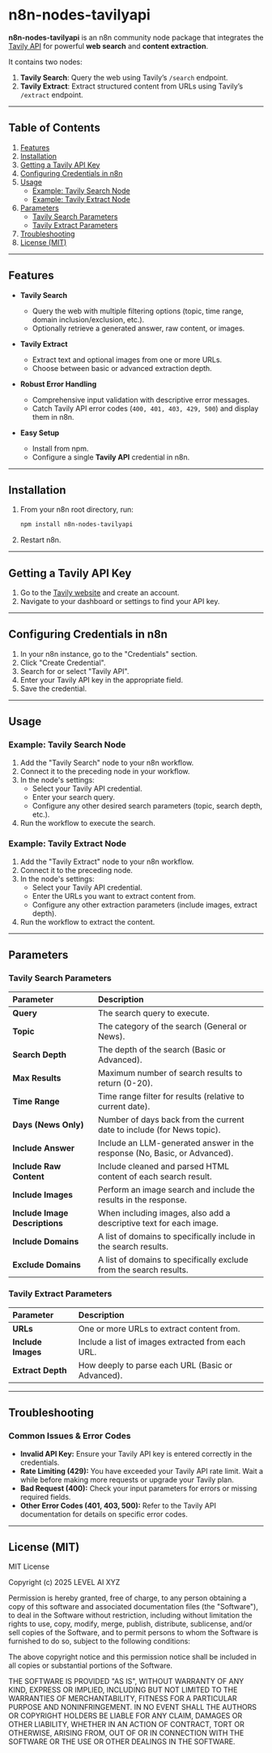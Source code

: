 # n8n-nodes-tavilyapi

**n8n-nodes-tavilyapi** is an n8n community node package that integrates the [Tavily API](https://api.tavily.com) for powerful **web search** and **content extraction**.

It contains two nodes:

1.  **Tavily Search**: Query the web using Tavily’s `/search` endpoint.
2.  **Tavily Extract**: Extract structured content from URLs using Tavily’s `/extract` endpoint.

---

## Table of Contents

1.  [Features](#features)
2.  [Installation](#installation)
3.  [Getting a Tavily API Key](#getting-a-tavily-api-key)
4.  [Configuring Credentials in n8n](#configuring-credentials-in-n8n)
5.  [Usage](#usage)
    * [Example: Tavily Search Node](#example-tavily-search-node)
    * [Example: Tavily Extract Node](#example-tavily-extract-node)
6.  [Parameters](#parameters)
    * [Tavily Search Parameters](#tavily-search-parameters)
    * [Tavily Extract Parameters](#tavily-extract-parameters)
7.  [Troubleshooting](#troubleshooting)
8.  [License (MIT)](#license-mit)

---

## Features

-   **Tavily Search**
    * Query the web with multiple filtering options (topic, time range, domain inclusion/exclusion, etc.).
    * Optionally retrieve a generated answer, raw content, or images.

-   **Tavily Extract**
    * Extract text and optional images from one or more URLs.
    * Choose between basic or advanced extraction depth.

-   **Robust Error Handling**
    * Comprehensive input validation with descriptive error messages.
    * Catch Tavily API error codes (`400, 401, 403, 429, 500`) and display them in n8n.

-   **Easy Setup**
    * Install from npm.
    * Configure a single **Tavily API** credential in n8n.

---

## Installation

1.  From your n8n root directory, run:

    ```bash
    npm install n8n-nodes-tavilyapi
    ```

2.  Restart n8n.

---

## Getting a Tavily API Key

1.  Go to the [Tavily website](https://tavily.com) and create an account.
2.  Navigate to your dashboard or settings to find your API key.

---

## Configuring Credentials in n8n

1.  In your n8n instance, go to the "Credentials" section.
2.  Click "Create Credential".
3.  Search for or select "Tavily API".
4.  Enter your Tavily API key in the appropriate field.
5.  Save the credential.

---

## Usage

### Example: Tavily Search Node

1.  Add the "Tavily Search" node to your n8n workflow.
2.  Connect it to the preceding node in your workflow.
3.  In the node's settings:
    * Select your Tavily API credential.
    * Enter your search query.
    * Configure any other desired search parameters (topic, search depth, etc.).
4.  Run the workflow to execute the search.

### Example: Tavily Extract Node

1.  Add the "Tavily Extract" node to your n8n workflow.
2.  Connect it to the preceding node.
3.  In the node's settings:
    * Select your Tavily API credential.
    * Enter the URLs you want to extract content from.
    * Configure any other extraction parameters (include images, extract depth).
4.  Run the workflow to extract the content.

---

## Parameters

### Tavily Search Parameters

| Parameter              | Description                                                                                             |
| :--------------------- | :------------------------------------------------------------------------------------------------------ |
| **Query** | The search query to execute.                                                                            |
| **Topic** | The category of the search (General or News).                                                           |
| **Search Depth** | The depth of the search (Basic or Advanced).                                                             |
| **Max Results** | Maximum number of search results to return (0-20).                                                      |
| **Time Range** | Time range filter for results (relative to current date).                                               |
| **Days (News Only)** | Number of days back from the current date to include (for News topic).                                  |
| **Include Answer** | Include an LLM-generated answer in the response (No, Basic, or Advanced).                               |
| **Include Raw Content** | Include cleaned and parsed HTML content of each search result.                                         |
| **Include Images** | Perform an image search and include the results in the response.                                         |
| **Include Image Descriptions** | When including images, also add a descriptive text for each image.                               |
| **Include Domains** | A list of domains to specifically include in the search results.                                         |
| **Exclude Domains** | A list of domains to specifically exclude from the search results.                                      |

### Tavily Extract Parameters

| Parameter        | Description                                                                 |
| :--------------- | :-------------------------------------------------------------------------- |
| **URLs** | One or more URLs to extract content from.                                     |
| **Include Images** | Include a list of images extracted from each URL.                          |
| **Extract Depth** | How deeply to parse each URL (Basic or Advanced).                           |

---

## Troubleshooting

### Common Issues & Error Codes

* **Invalid API Key:** Ensure your Tavily API key is entered correctly in the credentials.
* **Rate Limiting (429):** You have exceeded your Tavily API rate limit. Wait a while before making more requests or upgrade your Tavily plan.
* **Bad Request (400):** Check your input parameters for errors or missing required fields.
* **Other Error Codes (401, 403, 500):** Refer to the Tavily API documentation for details on specific error codes.

---

## License (MIT)

MIT License

Copyright (c) 2025 LEVEL AI XYZ

Permission is hereby granted, free of charge, to any person obtaining a copy
of this software and associated documentation files (the "Software"), to deal
in the Software without restriction, including without limitation the rights
to use, copy, modify, merge, publish, distribute, sublicense, and/or sell
copies of the Software, and to permit persons to whom the Software is
furnished to do so, subject to the following conditions:

The above copyright notice and this permission notice shall be included in all
copies or substantial portions of the Software.

THE SOFTWARE IS PROVIDED "AS IS", WITHOUT WARRANTY OF ANY KIND, EXPRESS OR
IMPLIED, INCLUDING BUT NOT LIMITED TO THE WARRANTIES OF MERCHANTABILITY,
FITNESS FOR A PARTICULAR PURPOSE AND NONINFRINGEMENT. IN NO EVENT SHALL THE
AUTHORS OR COPYRIGHT HOLDERS BE LIABLE FOR ANY CLAIM, DAMAGES OR OTHER
LIABILITY, WHETHER IN AN ACTION OF CONTRACT, TORT OR OTHERWISE, ARISING FROM,
OUT OF OR IN CONNECTION WITH THE SOFTWARE OR THE USE OR OTHER DEALINGS IN THE
SOFTWARE.